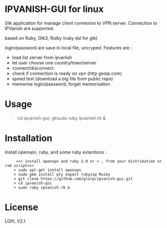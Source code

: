 IPVANISH-GUI for linux
======================


Gtk application for manage client connexion to VPN server.
Connection to IPVanish are supported.

based on Ruby, Gtk3, Ruiby (ruby dsl for gtk)

login/password are save in local file, uncryped.
Features are :
* load list server from ipvanish
* let user choose one country/town/server
* connect/disconnect
* check if connection is ready on vpn (http geoip.com)
* speed test (download a big file from public repo)
* memorise login/password, forget memorisation

Usage
=====
> cd ipvanish-gui; gksudo ruby ipvanish.rb &

Installation
============
Install openvpn, ruby, and some ruby extentions :

```
     <<< install openvpn and ruby 2.0 or + , from your distribution or rvm script>>>
    > sudo apt-get install openvpn
    > sudo gem install pty expect rubyzip Ruiby
    > git clone https://github.com/glurp/ipvanish-gui.git
    > cd ipvanish-gui
    > sudo ruby ipvanish.rb &
```

License
=======
LGPL V2.1



 
